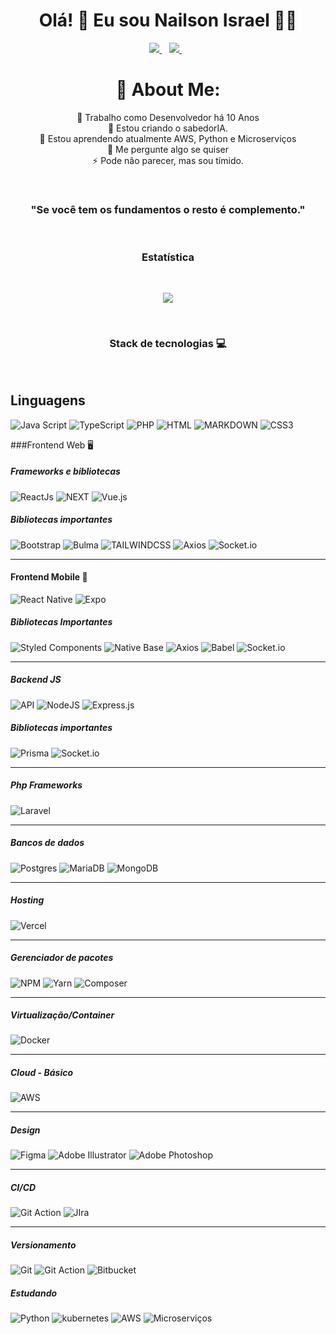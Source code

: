 <h1 align="center">
   Olá! 👋 Eu sou Nailson Israel 👨‍💻
</h1>

<p align="center">
</p>
<p align="center" dir="auto">
  <a href="https://www.linkedin.com/in/nailson-israel/" rel="nofollow">
    <img src="https://camo.githubusercontent.com/a493f6833f99fb3c85788d6d9305e6b7a42b838e5ee5d138fd9a8214a7e77472/68747470733a2f2f696d672e736869656c64732e696f2f62616467652f6c696e6b6564696e2d2532333030373742352e7376673f267374796c653d666f722d7468652d6261646765266c6f676f3d6c696e6b6564696e266c6f676f436f6c6f723d7768697465" data-canonical-src="https://img.shields.io/badge/linkedin-%230077B5.svg?&amp;style=for-the-badge&amp;logo=linkedin&amp;logoColor=white" style="max-width: 100%;">
  </a>&nbsp;&nbsp;
  <a href="https://instagram.com/na_israel" rel="nofollow">
    <img src="https://camo.githubusercontent.com/5c3f3164b340475c38f1ec3d8c6d0c6e8656fbccac25d06cfb86477079b88638/68747470733a2f2f696d672e736869656c64732e696f2f62616467652f696e7374616772616d2d2532334534343035462e7376673f267374796c653d666f722d7468652d6261646765266c6f676f3d696e7374616772616d266c6f676f436f6c6f723d7768697465" data-canonical-src="https://img.shields.io/badge/instagram-%23E4405F.svg?&amp;style=for-the-badge&amp;logo=instagram&amp;logoColor=white" style="max-width: 100%;">        
  </a>&nbsp;&nbsp;
</p>
<p>

<div align="center"> 

  # 💫 About Me:
  🔭 Trabalho como Desenvolvedor há 10 Anos<br>👯 Estou criando o sabedorIA.<br>🌱 Estou aprendendo atualmente AWS, Python e Microserviços<br>💬 Me pergunte algo se quiser<br>⚡ Pode não parecer, mas sou tímido.
</div>
</br>
<h3 align="center">"Se você tem os fundamentos o resto é complemento."</h3>
</br>
<h3 align="center">Estatística</h3>
</br>
<div align="center">

![](https://github-readme-stats.vercel.app/api?username=NailsonCodens&theme=react&hide_border=false&include_all_commits=false&count_private=true)

</div>
</br>
<h3 align="center">Stack de tecnologias 💻 </h3>

</br>

## Linguagens

![Java Script](https://img.shields.io/badge/JavaScript-f1c026?style=for-the-badge&logo=javascript&logoColor=000) ![TypeScript](https://img.shields.io/badge/TypeScript-007ACC?style=for-the-badge&logo=typescript&logoColor=white) ![PHP](https://img.shields.io/badge/PHP-7175AA?style=for-the-badge&logo=php&logoColor=fff) ![HTML](https://img.shields.io/badge/Html5-000?style=for-the-badge&logo=html5&logoColor=E56027) ![MARKDOWN](https://img.shields.io/badge/markdown-000?style=for-the-badge&logo=markdown&logoColor=fff) ![CSS3](https://img.shields.io/badge/css3-%231572B6.svg?style=for-the-badge&logo=css3&logoColor=white)
</p>


###Frontend Web 🖥️

##### Frameworks e bibliotecas

![ReactJs](https://img.shields.io/badge/React_JS-333333?style=for-the-badge&logo=react&logoColor=5ED3F3) ![NEXT](https://img.shields.io/badge/Next-000?style=for-the-badge&logo=next.js&logoColor=fff) ![Vue.js](https://img.shields.io/badge/vuejs-%2335495e.svg?style=for-the-badge&logo=vuedotjs&logoColor=%234FC08D) 


##### Bibliotecas importantes
![Bootstrap](https://img.shields.io/badge/Boostrap-6C11EA.svg?style=for-the-badge&logo=bootstrap&logoColor=fff) ![Bulma](https://img.shields.io/badge/Bulma-00C6A9.svg?style=for-the-badge&logo=bulma&logoColor=fff) ![TAILWINDCSS](https://img.shields.io/badge/TAILWINDCSS-35B3EB.svg?style=for-the-badge&logo=bulma&logoColor=fff) ![Axios](https://img.shields.io/badge/Axios-671DDF?style=for-the-badge&logo=axios&logoColor=white) ![Socket.io](https://img.shields.io/badge/Socket.io-black?style=for-the-badge&logo=socket.io&badgeColor=010101)

-----------------------

#### Frontend Mobile 📱
![React Native](https://img.shields.io/badge/react_native-%2320232a.svg?style=for-the-badge&logo=react&logoColor=%2361DAFB) ![Expo](https://img.shields.io/badge/expo-1C1E24?style=for-the-badge&logo=expo&logoColor=#D04A37)

##### Bibliotecas Importantes

![Styled Components](https://img.shields.io/badge/styled--components-DB7093?style=for-the-badge&logo=styled-components&logoColor=white) ![Native Base](https://img.shields.io/badge/Native%20Base-50BFC3?style=for-the-badge&logo=launchpad&logoColor=white) ![Axios](https://img.shields.io/badge/Axios-671DDF?style=for-the-badge&logo=axios&logoColor=white) ![Babel](https://img.shields.io/badge/Babel-F9DC3e?style=for-the-badge&logo=babel&logoColor=black) ![Socket.io](https://img.shields.io/badge/Socket.io-black?style=for-the-badge&logo=socket.io&badgeColor=010101)

-----------------------

##### Backend JS

![API](https://img.shields.io/badge/api-%23404d59.svg?style=for-the-badge&logo=fastapi&logoColor=%fff) ![NodeJS](https://img.shields.io/badge/node.js-6DA55F?style=for-the-badge&logo=node.js&logoColor=white) ![Express.js](https://img.shields.io/badge/express.js-%23404d59.svg?style=for-the-badge&logo=express&logoColor=%2361DAFB)


##### Bibliotecas importantes
![Prisma](https://img.shields.io/badge/prisma-16A394.svg?style=for-the-badge&logo=prisma&logoColor=1C232F) ![Socket.io](https://img.shields.io/badge/Socket.io-black?style=for-the-badge&logo=socket.io&badgeColor=010101) 


-----------------------

##### Php Frameworks

![Laravel](https://img.shields.io/badge/laravel-%23FF2D20.svg?style=for-the-badge&logo=laravel&logoColor=white)

-----------------------

##### Bancos de dados

![Postgres](https://img.shields.io/badge/postgres-%23316192.svg?style=for-the-badge&logo=postgresql&logoColor=white) ![MariaDB](https://img.shields.io/badge/MariaDB-003545?style=for-the-badge&logo=mariadb&logoColor=white) ![MongoDB](https://img.shields.io/badge/MongoDB-%234ea94b.svg?style=for-the-badge&logo=mongodb&logoColor=white)

-----------------------

##### Hosting

![Vercel](https://img.shields.io/badge/vercel-%23000000.svg?style=for-the-badge&logo=vercel&logoColor=white)


-----------------------

##### Gerenciador de pacotes

![NPM](https://img.shields.io/badge/NPM-%23000000.svg?style=for-the-badge&logo=npm&logoColor=white) ![Yarn](https://img.shields.io/badge/yarn-%232C8EBB.svg?style=for-the-badge&logo=yarn&logoColor=white) ![Composer](https://img.shields.io/badge/composer-524944.svg?style=for-the-badge&logo=composer&logoColor=white)

-----------------------


##### Virtualização/Container

![Docker](https://img.shields.io/badge/Docker-0994E0.svg?style=for-the-badge&logo=docker&logoColor=white)

-----------------------


##### Cloud - Básico

![AWS](https://img.shields.io/badge/AWS-%23FF9900.svg?style=for-the-badge&logo=amazon-aws&logoColor=white)

-----------------------

##### Design
![Figma](https://img.shields.io/badge/figma-%23F24E1E.svg?style=for-the-badge&logo=figma&logoColor=white) ![Adobe Illustrator](https://img.shields.io/badge/adobeillustrator-%23FF9A00.svg?style=for-the-badge&logo=adobeillustrator&logoColor=white) ![Adobe Photoshop](https://img.shields.io/badge/adobe%20photoshop-011C37.svg?style=for-the-badge&logo=adobephotoshop&logoColor=#38A8FF)

-----------------------

##### CI/CD
![Git Action](https://img.shields.io/badge/GIHUB%20ACTIONS-000.svg?style=for-the-badge&logo=github-actions&logoColor=#1C81F2) ![JIra](https://img.shields.io/badge/Jira-2481FC.svg?style=for-the-badge&logo=jira&logoColor=fff)

-----------------------

##### Versionamento
![Git](https://img.shields.io/badge/git-000.svg?style=for-the-badge&logo=git&logoColor=fff) ![Git Action](https://img.shields.io/badge/GIHUB-E44C30.svg?style=for-the-badge&logo=github&logoColor=fff) ![Bitbucket](https://img.shields.io/badge/Bitbucket-257CF1.svg?style=for-the-badge&logo=bitbucket&logoColor=fff)


##### Estudando
![Python](https://img.shields.io/badge/python-3776AB.svg?style=for-the-badge&logo=python&logoColor=fff) ![kubernetes](https://img.shields.io/badge/Kubernets-326CE5.svg?style=for-the-badge&logo=kubernetes&logoColor=fff) ![AWS](https://img.shields.io/badge/AWS-%23FF9900.svg?style=for-the-badge&logo=amazon-aws&logoColor=white) ![Microserviços](https://img.shields.io/badge/Microserviços-000.svg?style=for-the-badge&logo=microstrategy&logoColor=white)
